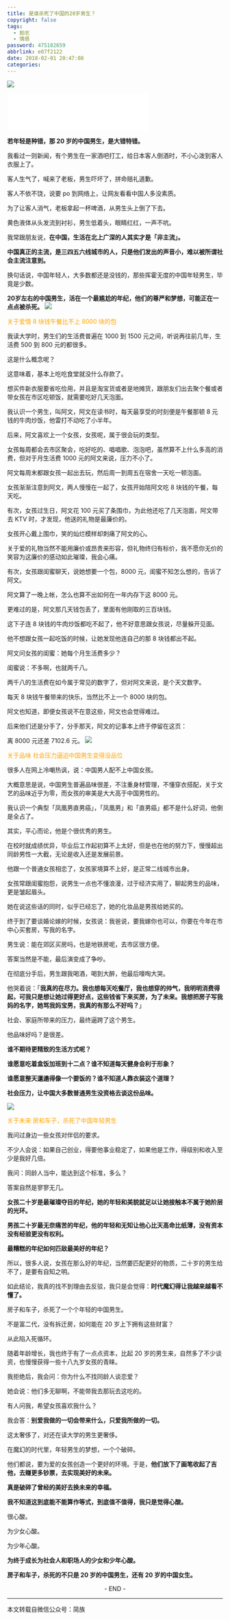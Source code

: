 ```yaml
---
title: 是谁杀死了中国的20岁男生？
copyright: false
tags:
  - 励志
  - 情感
password: 475182659
abbrlink: e07f2122
date: 2018-02-01 20:47:08
categories:
---
```

![][1]
<iframe frameborder="no" border="0" marginwidth="0" marginheight="0" width=330 height=86 src="//music.163.com/outchain/player?type=2&id=486999077&auto=1&height=66"></iframe>

**若年轻是种错，那 20 岁的中国男生，是大错特错。**
 
我看过一则新闻，有个男生在一家酒吧打工，给日本客人倒酒时，不小心泼到客人衣服上了。
 
客人生气了，喊来了老板，男生吓坏了，拼命赔礼道歉。

客人不依不饶，说要 po 到网络上，让网友看看中国人多没素质。
 
为了让客人消气，老板拿起一杯啤酒，从男生头上倒了下去。
 
黄色液体从头发流到衬衫，男生低着头，眼睛红红，一声不吭。
 
我常跟朋友说，**在中国，生活在北上广深的人其实才是「非主流」。**

**中国真正的主流，是三四五六线城市的人，只是他们发出的声音小，难以被所谓社会主流注意到。**
 
换句话说，中国年轻人，大多数都还是没钱的，那些挥霍无度的中国年轻男生，毕竟是少数。
 
**20岁左右的中国男生，活在一个最尴尬的年纪，他们的尊严和梦想，可能正在一点点被杀死。**
![][2]

<font color=orange >关于爱情 </font> 
<font color=orange >8 块钱午餐比不上 8000 块的包</font>
  
  我读大学时，男生们的生活费普遍在 1000 到 1500 元之间，听说再往前几年，生活费 500 到 800 元的都很多。
 
这是什么概念呢？
 
这意味着，基本上吃吃食堂就没什么存款了。
 
想买件新衣服要省吃俭用，并且是淘宝货或者是地摊货，跟朋友们出去聚个餐或者带女孩在市区吃顿饭，就需要吃好几天泡面。
 
我认识一个男生，叫阿文，阿文在读书时，每天最享受的时刻便是午餐那顿 8 元钱的牛肉炒饭，他雷打不动吃了小半年。
 
后来，阿文喜欢上一个女孩，女孩呢，属于很会玩的类型。
 
女孩每周都会去市区聚会，吃好吃的、唱唱歌、泡泡吧，虽然算不上什么多高的消费，但对于月生活费 1000 元的阿文来说，压力不小了。
 
阿文每周末都跟女孩一起出去玩，然后周一到周五在宿舍一天吃一顿泡面。
 
女孩渐渐注意到阿文，两人慢慢在一起了，女孩开始陪阿文吃 8 块钱的午餐，每天吃。
 
有次，女孩过生日，阿文花 100 元买了条围巾，为此他还吃了几天泡面，阿文带去 KTV 时，才发现，他送的礼物是最廉价的。
 
女孩开心戴上围巾，笑的灿烂模样却刺痛了阿文的心。
 
关于爱的礼物当然不能用廉价或昂贵来形容，但礼物终归有标价，我不愿你无价的笑容为这廉价的感动如此璀璨，我会心痛。
 
有次，女孩跟闺蜜聊天，说她想要一个包，8000 元，闺蜜不知怎么想的，告诉了阿文。

阿文算了一晚上帐，怎么也算不出如何在一年内存下这 8000 元。
 
更难过的是，阿文那几天钱包丢了，里面有他刚取的三百块钱。
 
这下子连 8 块钱的牛肉炒饭都吃不起了，他不好意思跟女孩说，尽量躲开见面。

他不想跟女孩一起吃饭的时候，让她发现他连自己的那 8 块钱都出不起。
 
阿文问女孩的闺蜜：她每个月生活费多少？
 
闺蜜说：不多啊，也就两千八。
 
两千八的生活费在如今属于常见的数字了，但对阿文来说，是个天文数字。
 
每天 8 块钱午餐带来的快乐，当然比不上一个 8000 块的包。
 
阿文也知道，即便女孩说不在意这些，阿文也会觉得难过。
 
后来他们还是分手了，分手那天，阿文的记事本上终于停留在这页：
 
离 8000 元还差 7102.6 元。
![][3]

<font color=orange >关于品味 </font>
<font color=orange >社会压力逼迫中国男生变得没品位</font>

很多人在网上冷嘲热讽，说：中国男人配不上中国女孩。
 
大概意思是说，中国男生普遍品味很差，不注重身材管理，不懂穿衣搭配，关于文艺的品味近乎为零，而女孩的审美是大大高于中国男性的。
 
我认识一个典型「凤凰男直男癌」，「凤凰男」和「直男癌」都不是什么好词，他倒是全占了。
 
其实，平心而论，他是个很优秀的男生。

在校时就成绩优异，毕业后工作起初算不上太好，但是也在他的努力下，慢慢超出同龄男性一大截，无论是收入还是发展前景。
 
他跟一个普通女孩相恋了，女孩家境算不上好，是正常二线城市出身。
 
女孩常跟闺蜜抱怨，说男生一点也不懂浪漫，过于经济实用了，聊起男生的品味，更是皱起眉头。

她在说这些话的同时，似乎已经忘了，她的化妆品是男孩给她买的。
 
终于到了要谈婚论嫁的时候，女孩说：我爸说，要我嫁你也可以，你要在今年在市中心买套房，写我的名字。
 
男生说：能在郊区买房吗，也是地铁房呢，去市区很方便。
 
答案当然是不能，最后演变成了争吵。
 
在彻底分手后，男生跟我喝酒，喝到大醉，他最后嚎啕大哭。
 
他哭着说：「**我真的在尽力。我也想每天吃餐厅，我也想穿的帅气，我明明消费得起，可我只是想让她过得更好点，这些钱省下来买房，为了未来。我想把房子写我妈的名字，她骂我妈宝男，我真的有那么不好吗？**」
 
社会、家庭所带来的压力，最终逼跨了这个男生。
 
他品味好吗？是很差。
 
**谁不期待更精致的生活方式呢？**
 
**谁愿意吃着盒饭加班到十二点？谁不知道每天健身会利于形象？**
 
**谁愿意整天邋遢得像一个要饭的？谁不知道人靠衣装这个道理？**
 
**社会压力，让中国大多数普通男生没资格去谈这份品味。**
  
  ![][4]
  
<font color=orange >关于未来</font>
<font color=orange >房和车子，杀死了中国年轻男生</font>
  
  我问过身边一些女孩对伴侣的要求。
 
不少人会说：如果自己创业，得要他事业稳定了，如果他是工作，得级别和收入至少是我好几倍。
 
我问：同龄人当中，能达到这个标准，多么？
 
答案自然是寥寥无几。
 
**女孩二十岁是最璀璨夺目的年纪，她的年轻和美貌就足以让她接触本不属于她阶层的光环。**

**男孩二十岁最无奈痛苦的年纪，他的年轻和无知让他心比天高命比纸薄，没有资本没有经验更没有权利。**
 
**最糟糕的年纪如何匹敌最美好的年纪？**
 
所以，很多人说，女孩在那么好的年纪，当然要匹配更好的物质，二十岁的男生给不了，是要有自知之明。
 
如此结论，我真的找不到理由去反驳，我只是会觉得：**时代魔幻得让我越来越看不懂了。**
 
房子和车子，杀死了一个个年轻的中国男生。
 
不是富二代，没有拆迁房，如何能在 20 岁上下拥有这些财富？
 
从此陷入死循环。
 
随着年龄增长，我也终于有了一点点资本，比起 20 岁的男生来，自然多了不少谈资，也慢慢获得一些十八九岁女孩的青睐。
 
我拒绝后，我会问：你为什么不找同龄人谈恋爱？
 
她会说：他们多无聊啊，不能带我去那玩去这吃的。
 
有人问我，希望女孩喜欢我什么？
 
我会答：**别爱我做的一切会带来什么，只爱我所做的一切。**
 
这太奢侈了，对还在读大学的男生更奢侈。
 
在魔幻的时代里，年轻男生的梦想，一个个破碎。
 
他们都说，要为爱的女孩创造一个更好的环境。于是，**他们放下了画笔收起了吉他，去赚更多钞票，去实现美好的未来。**
 
**真是破碎了曾经的美好去换未来的幸福。**
 
**我不知道这到底能不能算作等式，到底值不值得，我只是觉得心酸。**
 
很心酸。
 
为少女心酸。
 
为少年心酸。
 
**为终于成长为社会人和职场人的少女和少年心酸。**
 
**房子和车子，杀死的不只是 20 岁的中国男生，还有 20 岁的中国女生。**
  

<center>- END -</center>


----------
本文转载自微信公众号：简族

  [1]: http://data.singlelovely.cn/xsj/20182/20180201.gif
  [2]: http://data.singlelovely.cn/xsj/20182/2018020102.jpg
  [3]: http://data.singlelovely.cn/xsj/20182/20180201205722.jpg 
  [4]: http://data.singlelovely.cn/xsj/20182/20180201210019.jpg